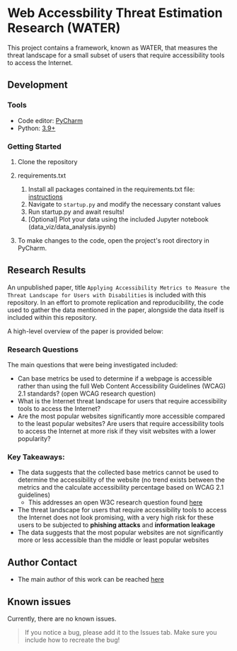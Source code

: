 # Web Accessbility Threat Estimation Research (WATER)

This project contains a framework, known as WATER, that measures the threat landscape for a small subset of users that require accessibility tools to access the Internet.

## Development

### Tools

- Code editor: [PyCharm](https://www.jetbrains.com/pycharm/)
- Python: [3.9+](https://www.python.org/downloads/)

### Getting Started

1. Clone the repository

2. requirements.txt

   1. Install all packages contained in the requirements.txt file: [instructions](https://www.jetbrains.com/help/pycharm/managing-dependencies.html)
   2. Navigate to `startup.py` and modify the necessary constant values
   3. Run startup.py and await results!
   4. [Optional] Plot your data using the included Jupyter notebook (data_viz/data_analysis.ipynb)

3. To make changes to the code, open the project's root directory in PyCharm.

## Research Results
An unpublished paper, title `Applying Accessibility Metrics to Measure the
Threat Landscape for Users with Disabilities` is included with this repository. In an effort to promote replication and reproducibility, the code used to gather the data mentioned in the paper, alongside the data itself is included within this repository. 

A high-level overview of the paper is provided below:

### Research Questions
The main questions that were being investigated included:
 - Can base metrics be used to determine if a webpage is accessible rather than using the full Web Content Accessibility Guidelines (WCAG) 2.1 standards? (open WCAG research question)
 - What is the Internet threat landscape for users that require accessibility tools to access the Internet?
 - Are the most popular websites significantly more accessible compared to the least popular websites? Are users that require accessibility tools to access the Internet at more risk if they visit websites with a lower popularity?

### Key Takeaways:
 - The data suggests that the collected base metrics cannot be used to determine the accessibility of the website (no trend exists between the metrics and the calculate accessibility percentage based on WCAG 2.1 guidelines)
   - This addresses an open W3C research question found [here](https://www.w3.org/WAI/RD/wiki/Benchmarking_Web_Accessibility_Metrics)
 - The threat landscape for users that require accessibility tools to access the Internet does not look promising, with a very high risk for these users to be subjected to **phishing attacks** and **information leakage**
 - The data suggests that the most popular websites are not significantly more or less accessible than the middle or least popular websites

## Author Contact
 - The main author of this work can be reached [here](mailto:john.breton@carleton.ca)

## Known issues

Currently, there are no known issues.

> If you notice a bug, please add it to the Issues tab. Make sure you include how to recreate the bug!
 
